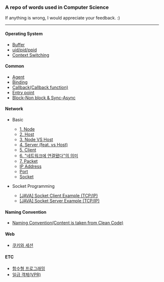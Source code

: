 ### A repo of words used in Computer Science

If anything is wrong, I would appreciate your feedback. :)

---

#### Operating System

* [Buffer](https://www.notion.so/Buffer-2773bcc035ac43f78a84fde9e59a23f5)
* [uid/pid/ppid](https://www.notion.so/UID-PID-PPID-a85237a6b065477cbc4e0b998b39957c)
* [Context Switching](https://www.notion.so/OS-Context-Switching-815f5d91b2cc497299e6bfb5974406fb)


#### Common

* [Agent](https://www.notion.so/agent-1b229ec6fbd24446ad6038c09ba987cd)
* [Binding](https://www.notion.so/binding-df3a3293fc214168838801758e06cd34)
* [Callback(Callback function)](https://www.notion.so/Callback-276ecb6c3eba495c937d17205576c651)
* [Entry point](https://www.notion.so/Entry-point-db6df41fce6c4df28675e41a49b35535)
* [Block-Non block & Sync-Async](https://www.notion.so/cmt-Block-Non-block-Sync-Async-1be37449c1174746a99c33c443e41f4f)


#### Network

* Basic
  * [1. Node](https://www.notion.so/1-Node-700d7028a8b347b2ab9d637b826c44d4)
  * [2. Host](https://www.notion.so/2-Host-f265f74ce2d24bb8bea8364d557eb058)
  * [3. Node VS Host](https://www.notion.so/3-Node-VS-Host-78210a562a0e4828a74ee42d60c2936c)
  * [4. Server (feat. vs Host)](https://www.notion.so/4-Server-feat-vs-Host-ae3da7a2b16a469dac371779982c2aef)
  * [5. Client](https://www.notion.so/5-Client-5af109152e47441f9161b50e60a3def6)
  * [6. "네트워크에 연결됐다"의 의미](https://www.notion.so/6-9b95d6813706420da0a90d8c2ad698fc)
  * [7. Packet](https://www.notion.so/7-Packet-4b87ba2599384b228bcef1b9bf98befa)
  * [IP Address](https://www.notion.so/IP-Address-32923010e317455ea5fffb706f189896)
  * [Port](https://www.notion.so/Port-84172333e9f14a4782653f2acc3a4791)
  * [Socket](https://www.notion.so/Socket-6a38a058e18f42cfbc209326d33e16fd)

* Socket Programming
  + [[JAVA] Socket Client Example (TCP/IP)](https://www.notion.so/JAVA-Socket-Client-Example-TCP-IP-17995479b64847968d3601287c3ed5d2)
  * [[JAVA] Socket Server Example (TCP/IP)](https://www.notion.so/JAVA-Socket-Server-Example-TCP-IP-9e8ca38fd59b476b81d76f6b68d5fa4e)

#### Naming Convention

* [Naming Convention(Content is taken from Clean Code)](https://www.notion.so/Naming-Convention-b76bb26b6fb346959ba868aa3cecfeab)


#### Web

* [쿠키와 세션](https://www.notion.so/a93b6b380d264e8d9840fc448ac3e2bd)



#### ETC
* [함수형 프로그래밍](https://www.notion.so/9cbccb1b95dc4135a101991ae701f632)
* [일급 객체(VPR)](https://www.notion.so/VPR-f030006af3a449a9b30bb219860dc117)
